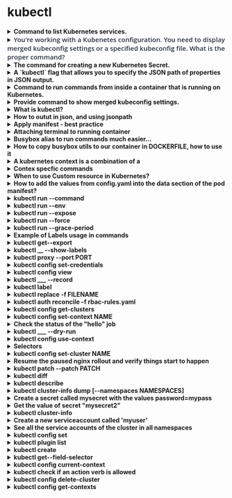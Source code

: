# kubectl 

<details>
<summary>
<b>Command to list Kubernetes services.</b>
</summary>
`kubectl get svc`
</details>

<details>
<summary>
<b><span style="color: rgb(41, 48, 59); font-family: &quot;Open Sans&quot;, &quot;Helvetica Neue&quot;, Helvetica, Arial, sans-serif; font-size: 15px; font-weight: 600;">You're working with a Kubenetes configuration. You need to display merged kubeconfig settings or a specified kubeconfig file. What is the proper command?</span></b>
</summary>
kubectl config view
</details>

<details>
<summary>
<b>The command for creating a new Kubernetes Secret.</b>
</summary>
`kubectl create secret`
</details>

<details>
<summary>
<b>A `kubectl` flag that allows you to specify the JSON path of properties in JSON output.</b>
</summary>
`-o` along with the `jsonpath` value.

`kubectl get svc -o jsonpath`
</details>

<details>
<summary>
<b>Command to run commands from inside a container that is running on Kubernetes.</b>
</summary>
`kubectl exec`
</details>

<details>
<summary>
<b>Provide command to show merged kubeconfig settings.</b>
</summary>
kubectl config view

<b><img src="0oTJPvbKuWTMMeQulKyLGTNY2RLARnDCp8zV2j-gIwfOsP7bZnuDrQefu_W2rTDZLULQ8xvesq6KAxLWM8eWcTwPK2Nt-GqTy2buW2SEXiJMUXlUuwjnlyCab3c5v1GAjNow.png"></b>
</details>

<details>
<summary>
<b>What is kubectl?</b>
</summary>
CLI for running commands against Kubernetes clusters<b>
<img src="isELrh5WNHvaPK4BHA8eIJFHKBon5EWZU_8Z16n3bUKaGm2XIEHp2Pk-8pLjEsyFP41Sq-kci93MS5K4mrWQ8bmsQHc5dcY6P9cQQ_UO8rLjCw1L2i7V1QAhyFgb4uoEG_S-.png"></b>
</details>

<details>
<summary>
<b>How to outut in json, and using jsonpath</b>
</summary>
<strong>kubectl get pods -n kube-system -o json
</strong><strong>kubectl get pods -n kube-system -o json | jq '.items[].metadata.name'
</strong>
</details>

<details>
<summary>
<b>Apply manifest - best practice</b>
</summary>
Use&nbsp;kubectl diff&nbsp;to check what would change before applying any updates to your production cluster.
</details>

<details>
<summary>
<b>Attaching terminal to running container</b>
</summary>
kubectl attach demo-54f4458547-fcx2n
</details>

<details>
<summary>
<b>Busybox alias to run commands much easier...</b>
</summary>
alias bb=<em style="">kubectl run busybox --image=busybox:1.28 --rm -it --restart=Never --command --</em> 

bb nslookup demo ... 
bb wget -qO- http://demo:8888 ... 
bb sh
</details>

<details>
<summary>
<b>How to copy busybox utils to our container in DOCKERFILE, how to use it</b>
</summary>
FROM golang:1.11-alpine AS build&nbsp;WORKDIR /src/&nbsp;
COPY main.go go.* /src/&nbsp;RUN CGO_ENABLED=0&nbsp;go build -o /bin/demo&nbsp;
FROM scratch COPY --from=build /bin/demo /bin/demo&nbsp;COPY --from=busybox:1.28 /bin/busybox /bin/busybox<b>&nbsp;</b>ENTRYPOINT ["/bin/demo"]

-----use the utils from /bin/busybox<strong>kubectl exec -it POD_NAME /bin/busybox sh</strong>
</details>

<details>
<summary>
<b>A kubernetes context is a combination of a&nbsp;</b>
</summary>
* authenticated user* a cluster (could be more than one, but current cluster by default)* namespace

kubectl config get-contexts
</details>

<details>
<summary>
<b>Contex specfic commands</b>
</summary>
<strong>kubectl config use-context gke</strong>
<strong>kubectl config set-context myapp --cluster=gke --namespace=myapp</strong><strong>
</strong><strong>kubectl config current-context</strong><strong>
</strong><strong>
</strong><strong>kubectx docker-for-desktop</strong> 
Switched to context "docker-for-desktop".
<strong>
</strong><strong>kubectx -</strong> Switched to context "gke". 
<strong>kubectx -</strong> Switched to context "docker-for-desktop".<strong>
</strong>
</details>

<details>
<summary>
<b>When to&nbsp;use Custom resource in Kubernetes?</b>
</summary>
Use a custom resource (CRD or Aggregated API) if most of the following apply:You want to use Kubernetes client libraries and CLIs to create and update the new resource.You want top-level support from kubectl (for example:&nbsp;kubectl get my-object object-name).You want to build new automation that watches for updates on the new object, and then CRUD other objects, or vice versa.You want to write automation that handles updates to the object.You want to use Kubernetes API conventions like&nbsp;.spec,&nbsp;.status, and&nbsp;.metadata.You want the object to be an abstraction over a collection of controlled resources, or a summarization of other resources.
</details>

<details>
<summary>
<b>How to add the values from config.yaml into the data section of the pod manifest?</b>
</summary>
How to achieve following::

apiVersion: v1
data:
&nbsp;config.yaml: |
&nbsp;&nbsp;&nbsp;autoSaveInterval: 60
&nbsp;&nbsp;&nbsp;batchSize: 128
&nbsp;&nbsp;&nbsp;protocols:
&nbsp;&nbsp;&nbsp;&nbsp;&nbsp;- http
&nbsp;&nbsp;&nbsp;&nbsp;&nbsp;- https
kind: ConfigMap
metadata:
&nbsp;name: demo-config
&nbsp;namespace: demo<strong>
</strong><strong>
</strong>--
kubectl create configmap demo-config --namespace=demo --from-file=config.yaml configmap "demo-config" created

kubectl get configmap/demo-config --namespace=demo --export -o yaml &gt;demo-config.yaml
</details>

<details>
<summary>
<b>kubectl run --command</b>
</summary>
If true and extra arguments are present, use them as the 'command' field in the container, rather than the 'args' field which is the default.
</details>

<details>
<summary>
<b>kubectl run --env</b>
</summary>
env vars to set in the container
</details>

<details>
<summary>
<b>kubectl run --expose</b>
</summary>
Create an external svc for the container
</details>

<details>
<summary>
<b>kubectl run --force</b>
</summary>
If grace-period=0. immediately remove resources from API and bypass graceful deletion.&nbsp;
May result in inconsistency or data loss and requires confirmation.
</details>

<details>
<summary>
<b>kubectl run --grace-period</b>
</summary>
<table><tbody><tr><td>Period of time in seconds given to the resource to terminate gracefully. 

1 for immediate shutdown. 

Can only be set to 0 when --force is true (force deletion).</td></tr><tr></tr></tbody></table>
</details>

<details>
<summary>
<b>Example of Labels usage in commands</b>
</summary>
kubectl get pods --show-labels
kubectl get pod --selector foo=bar
&nbsp;kubectl get pods -l foo!=bar
&nbsp;kubectl get pods -l <em style="">foo notin bar</em>
</details>

<details>
<summary>
<b>kubectl get--export</b>
</summary>
Omit cluster-specific info
</details>

<details>
<summary>
<b>kubectl __ --show-labels</b>
</summary>
When printing, show all labels as the last column
</details>

<details>
<summary>
<b>kubectl proxy --port PORT</b>
</summary>
Creates a proxy server or application-level gateway between localhost and the Kubernetes API Server.&nbsp;
Allows serving static content over specified HTTP path.&nbsp;
All incoming data enters through one port and gets forwarded to the remote kubernetes API Server port, except for the path matching the static content path.
--wwwalso serve static files from a given directory
</details>

<details>
<summary>
<b>kubectl config set-credentials</b>
</summary>
Sets a user in kubeconfig
their certsauth providerenvironmentcommand
</details>

<details>
<summary>
<b>kubectl config view</b>
</summary>
Display kubeconfig settings
</details>

<details>
<summary>
<b>kubectl ___ --record</b>
</summary>
<table><tbody><tr><td>Record current kubectl command in the resource annotation. 

If set to false, do not record the command. 

If set to true, record the command. 

If not set, default to updating the existing annotation value only if one already exists.</td></tr><tr></tr></tbody></table>
</details>

<details>
<summary>
<b>kubectl label</b>
</summary>
Adds or overwrites the labels on a resource.
</details>

<details>
<summary>
<b>kubectl replace -f FILENAME</b>
</summary>
Replace a resource by filename or stdin.
</details>

<details>
<summary>
<b>kubectl auth reconcile -f rbac-rules.yaml</b>
</summary>
Reconciles rules for&nbsp;Role, RoleBinding, ClusterRole, and ClusterRoleBinding
Missing objects/namespaces are created if required.
Superior to 'applying' RBAC resources as it causes semantically-aware merging of rules and subjects.<b>
</b><b>--remove-extra-permissions</b><b>--remove-extra-subjects</b>Removes extra perms/subjects added to roles
</details>

<details>
<summary>
<b>kubectl config get-clusters</b>
</summary>
Displays clusters in kubeconfig
</details>

<details>
<summary>
<b>kubectl config set-context NAME</b>
</summary>
Sets a context entry in kubeconfig
the context namethe userthe namespace
</details>

<details>
<summary>
<b>Check the status of the "hello" job</b>
</summary>
<i>kubectl get jobs</i><i>kubectl describe jobs hello</i><i>kubectl logs job/hello</i>
</details>

<details>
<summary>
<b>kubectl ___ --dry-run</b>
</summary>
print the object that would be sent, without sending it.
</details>

<details>
<summary>
<b>kubectl config use-context</b>
</summary>
Sets the current context in kubeconfig
</details>

<details>
<summary>
<b>Selectors</b>
</summary>
An expression&nbsp;that matches&nbsp;a label (or set of labels)

<strong>kubectl get pods --all-namespaces --selector app=demo</strong>
</details>

<details>
<summary>
<b>kubectl config&nbsp;set-cluster NAME</b>
</summary>
Sets a cluster entry in kubeconfig
--server
--certificate-authority
</details>

<details>
<summary>
<b>Resume the paused nginx rollout and verify things start to happen</b>
</summary>
<i>kubectl rollout resume deploy nginx
kubectl rollout history deploy nginx</i>
</details>

<details>
<summary>
<b>kubectl patch --patch PATCH</b>
</summary>
Update resource fields using either "json merge" or&nbsp; "strategic merge"
<b>--local</b>If true, patch will operate on the content of the file, not the server-side resource.
</details>

<details>
<summary>
<b>kubectl diff</b>
</summary>
Diff configurations specified by filename or stdin between the current online configuration, and the configuration as it would be if applied.
Output is always YAML.

<b>--server-side</b>Run apply in-cluster, not local
</details>

<details>
<summary>
<b>kubectl describe</b>
</summary>
Print a detailed description of the selected resource/group of resources,&nbsp;
Includies events or controllers.&nbsp;
</details>

<details>
<summary>
<b>kubectl cluster-info dump [--namespaces NAMESPACES]</b>
</summary>
Dumps debug cluster info and pod logs by namespace (default: kube-system)
--all-namespaces--output-directory-o
</details>

<details>
<summary>
<b>Create a secret called mysecret with the values password=mypass</b>
</summary>
<i>kubectl create secret generic mysecret --from-literal=password=mypass</i>
</details>

<details>
<summary>
<b>Get the value of secret "mysecret2"</b>
</summary>
<i>kubectl get secret mysecret2 -o yaml --export</i>
the value will be base64 encoded, so decode it:
<i>echo &lt;value&gt; | base64 -d</i>
</details>

<details>
<summary>
<b>kubectl cluster-info</b>
</summary>
Display addresses of
MasterKubeDNSMetrics-Server
Services labelled&nbsp;<b>kubernetes.io/cluster-service=true</b>
</details>

<details>
<summary>
<b>Create a new serviceaccount called 'myuser'</b>
</summary>
<i>kubectl create sa myuser --dry-run -o yaml &gt; serviceaccount.yaml</i>or get a template with
<i>kubectl get sa default -o yaml --export &gt; sa.yaml</i>
</details>

<details>
<summary>
<b>See all the service accounts of the cluster in all namespaces</b>
</summary>
<i>kubectl get sa --all-namespaces</i>
</details>

<details>
<summary>
<b>kubectl config set</b>
</summary>
Sets a value in kubeconfig
kubectl config set clusters.my-cluster.server https://1.2.3.4
</details>

<details>
<summary>
<b>kubectl plugin list</b>
</summary>
List kubectl plugins
</details>

<details>
<summary>
<b>kubectl create</b>
</summary>
Create a resource from a file or from stdin.JSON and YAML formats are accepted.<h3>Usage</h3><code>$ create -f FILENAME</code>
</details>

<details>
<summary>
<b>kubectl get--field-selector</b>
</summary>
Filter on object values rather than labels
</details>

<details>
<summary>
<b>kubectl config current-context</b>
</summary>
Prints context
</details>

<details>
<summary>
<b>kubectl check if an action verb is allowed</b>
</summary>
kubectl auth can-i VERB [TYPE TYPE/NAME]
</details>

<details>
<summary>
<b>kubectl config delete-cluster</b>
</summary>
Delete a cluster from kubeconfig
</details>

<details>
<summary>
<b>kubectl config get-contexts</b>
</summary>
Display contexts from kubeconfig
</details>

